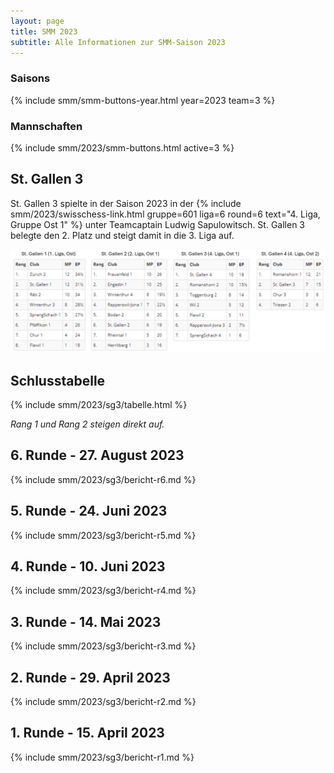 ```yaml
---
layout: page
title: SMM 2023
subtitle: Alle Informationen zur SMM-Saison 2023
---
```


### Saisons

{% include smm/smm-buttons-year.html year=2023 team=3 %}

### Mannschaften

{% include smm/2023/smm-buttons.html active=3 %}

## St. Gallen 3

St. Gallen 3 spielte in der Saison 2023 in der
{% include smm/2023/swisschess-link.html gruppe=601 liga=6 round=6 text="4. Liga, Gruppe Ost 1" %}
unter Teamcaptain Ludwig Sapulowitsch. St. Gallen 3 belegte den 2. Platz und steigt damit in die 3. Liga auf.

![Schlusstabelle](/assets/img/smm/schlusstabellen_smm_2023.png)

## Schlusstabelle

{% include smm/2023/sg3/tabelle.html %}

_Rang 1 und Rang 2 steigen direkt auf._

## 6. Runde - 27. August 2023

{% include smm/2023/sg3/bericht-r6.md %}

## 5. Runde - 24. Juni 2023

{% include smm/2023/sg3/bericht-r5.md %}

## 4. Runde - 10. Juni 2023

{% include smm/2023/sg3/bericht-r4.md %}

## 3. Runde - 14. Mai 2023

{% include smm/2023/sg3/bericht-r3.md %}

## 2. Runde - 29. April 2023

{% include smm/2023/sg3/bericht-r2.md %}

## 1. Runde - 15. April 2023

{% include smm/2023/sg3/bericht-r1.md %}

<style>
table th, table td:nth-of-type(4) {
    white-space: nowrap;
}
</style>
